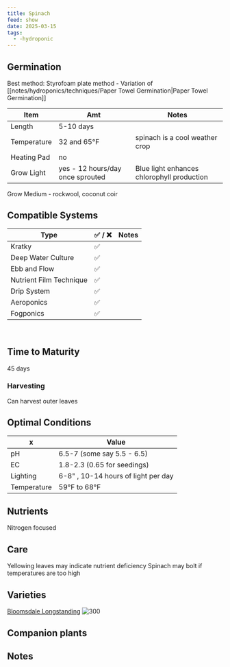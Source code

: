 ```yaml
---
title: Spinach
feed: show
date: 2025-03-15
tags:
  - -hydroponic
---
```


## Germination

Best method: Styrofoam plate method - Variation of [[notes/hydroponics/techniques/Paper Towel Germination|Paper Towel Germination]]

| Item        | Amt                              | Notes                                      |
| ----------- | -------------------------------- | ------------------------------------------ |
| Length      | 5-10 days                        |                                            |
| Temperature | 32 and 65°F                      | spinach is a cool weather crop             |
| Heating Pad | no                               |                                            |
| Grow Light  | yes - 12 hours/day once sprouted | Blue light enhances chlorophyll production |
Grow Medium - rockwool, coconut coir
## Compatible Systems

| Type                    | ✅ / ❌ | Notes |
| ----------------------- | ----- | ----- |
| Kratky                  | ✅     |       |
| Deep Water Culture      | ✅     |       |
| Ebb and Flow            | ✅     |       |
| Nutrient Film Technique | ✅     |       |
| Drip System             | ✅     |       |
| Aeroponics              | ✅     |       |
| Fogponics               | ✅     |       |
 
## Time to Maturity
45 days
### Harvesting
Can harvest outer leaves
## Optimal Conditions

| x           | Value                               |
| ----------- | ----------------------------------- |
| pH          | 6.5-7 (some say 5.5 - 6.5)          |
| EC          | 1.8-2.3 (0.65 for seedings)         |
| Lighting    | 6-8" , 10-14 hours of light per day |
| Temperature | 59°F to 68°F                        |
## Nutrients

Nitrogen focused

## Care

Yellowing leaves may indicate nutrient deficiency
Spinach may bolt if temperatures are too high
## Varieties
 [Bloomsdale Longstanding](https://www.gurneys.com/products/bloomsdale_longstanding_spinach_?variant=51622023037300&p=0580742&utm_content=0580742&utm_source=google&utm_medium=cpc&utm_campaign=GU%20-%20PMax%20-%20SHOP%20-%20RE_ENG&gad_source=1&gclid=Cj0KCQjwytS-BhCKARIsAMGJyzrn5Ybso_fY-L27iYkq0BwN_00xKRE2ImMwXxVhSIkp4C9_ksHgrEYaAj_0EALw_wcB)
 ![300](notes/hydroponics/plantinfo/images/BloomdaleLongStandingSpinach.png)

## Companion plants

## Notes